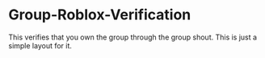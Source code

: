 # Group-Roblox-Verification
This verifies that you own the group through the group shout. This is just a simple layout for it. 
